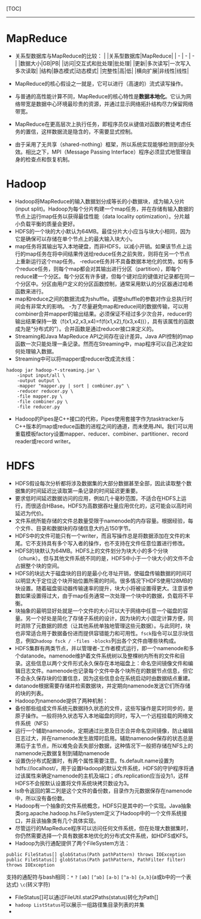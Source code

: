 [TOC]

----------
# MapReduce
- 关系型数据库与MapReduce的比较：
| |关系型数据库|MapReduce|
| - | - | - |
|数据大小|GB|PB|
|访问|交互式和批处理|批处理|
|更新|多次读写|一次写入多次读取|
|结构|静态模式|动态模式|
|完整性|高|低|
|横向扩展|非线性|线性|

- MapReduce的核心假设之一就是，它可以进行（高速的）流式读写操作。
- 与普通的高性能计算不同，MapReduce的核心特性是**数据本地化**。它认为网络带宽是数据中心环境最珍贵的资源，并通过显示网络拓扑结构尽力保留网络带宽。
- MapReduce在更高层次上执行任务，即程序员仅从键值对函数的教徒考虑任务的置信，这样数据流是隐含的，不需要显式控制。
- 由于采用了无共享（shared-nothing）框架，所以系统实现能够检测到部分失效。相比之下，MPI（Message Passing Interface）程序必须显式地管理自身的检查点和恢复机制。

# Hadoop
- Hadoop将MapReduce的输入数据划分成等长的小数据块，成为输入分片(input split)。Hadoop为每个分片构建一个map任务，并在存储有输入数据的节点上运行map任务以获得最佳性能（data locality optimization）。分片越小负载平衡的质量会更好。
- HDFS的一个块的大小默认为64MB。最佳分片大小应当与块大小相同，因为它是确保可以存储在单个节点上的最大输入块大小。
- map任务将其输出写入本地硬盘，而非HDFS，以减小开销。如果该节点上运行的map任务在将中间结果传送给reduce任务之前失败，则将在另一个节点上重新运行这个map任务。
-reduce任务并不具备数据本地化的优势。如有多个reduce任务，则每个map都会对其输出进行分区（partition），即每个reduce建一个分区。每个分区有许多键，但每个键对应的键值对记录都在同一个分区中。分区由用户定义的分区函数控制，通常采用默认的分区器通过哈希函数来进行。
- map和reduce之间的数据流成为shuffle。调整shuffle的参数对作业总执行时间会有非常大的影响。
-为了尽量避免map和reduce间的数据传输，可以用combiner合并mapper的输出结果。必须保证不经过多少次合并，reducer的输出结果保持一致（f(x1,x2,x3,x4)=f(f(x1,x2),f(x3,x4))），具有该属性的函数成为是“分布式的”）。合并函数是通过reducer接口来定义的。
- Streaming和Java MapReduce API之间存在设计差异。Java API控制的map函数一次只能处理一条记录。然而在Streaming中，map程序可以自己决定如何处理输入数据。
- Streaming中可以将mapper或reducer改成流水线：
```
hadoop jar hadoop-*-streaming.jar \
    -input input/all \
    -output output \
    -mapper "mapper.py | sort | combiner.py" \
    -reducer reducer.py \
    -file mapper.py \
    -file combiner.py \
    -file reducer.py
```
- Hadoop的Pipes是C++接口的代称，Pipes使用套接字作为tasktracker与C++版本的map或reduce函数的进程之间的通道，而未使用JNI。我们可以用重载模板factory设置mapper、reducer、combiner、partitioner、record reader或record writer。

# HDFS
- HDFS假设每次分析都将涉及数据集的大部分数据甚至全部，因此读取整个数据集的时间延迟比读取第一条记录的时间延迟更重要。
- 要求低时间延迟数据访问的应用，例如几十毫秒范围，不适合在HDFS上运行，而很适合HBase。HDFS为高数据吞吐量应用优化的，这可能会以高时间延迟为代价。
- 文件系统所能存储的文件总数量受限于namenode的内存容量。根据经验，每个文件、目录和数据块的存储信息大约占150字节。
- HDFS中的文件可能只有一个writer，而且写操作总是将数据添加在文件的末尾。它不支持具有多个写入者的操作，也不支持在文件任意位置进行修改。
- HDFS的块默认为64MB。HDFS上的文件划分为块大小的多个分块（chunk）。但与其他文件系统不同的是，HDFS中小于一个块大小的文件不会占据整个块的空间。
- HDFS的块远大于磁盘块的目的是最小化寻址开销，使磁盘传输数据的时间可以明显大于定位这个块开始位置所需的时间。很多情况下HDFS使用128MB的块设置。随着磁盘驱动器传输速率的提升，块大小将被设置得更大。注意该参数如果设置得过大，由于map任务通常一次处理一个块中的数据，负载将不平衡。
- 块抽象的最明显好处就是一个文件的大小可以大于网络中任意一个磁盘的容量。另一个好处是简化了存储子系统的设计，因为块的大小固定计算方便，同时消除了元数据的顾虑（让其他系统单独地管理这些元数据）。与此同时，块也非常适合用于数据备份进而提供容错能力和可用性。`fsck`指令可以显示块信息，例如`hadoop fsck / -files -blocks`列出各个文件由哪些块构成。
- HDFS集群有两类节点，并以管理者-工作者模式运行，即一个namenode和多个datanode。namenode维护着文件系统树以及整棵树内所有的文件和目录。这些信息以两个文件形式永久保存在本地磁盘上：命名空间镜像文件和编辑日志文件。namenode也记录每个文件中各个块所在的数据节点信息，但它不会永久保存块的位置信息，因为这些信息会在系统启动时由数据结点重建。
- datanode根据需要存储并检索数据块，并定期向namenode发送它们所存储的块的列表。
- Hadoop为namenode提供了两种机制：
 - 备份那些组成文件系统元数据持久状态的文件，这些写操作是实时同步的，是原子操作。一般将持久状态写入本地磁盘的同时，写入一个远程挂载的网络文件系统（NFS）
 - 运行一个辅助namenode，定期通过比恩及日志合并命名空间镜像，防止编辑日志过大，并在namenode发生故障时启用。辅助namenode保存的状态总是滞后于主节点，所以难免会丢失部分数据，这种情况下一般把存储在NFS上的namenode元数据复制到辅助namenode
- 设置伪分布式配置时，有两个属性需要注意。fs.default.name设置为hdfs://localhost/，用于设置Hadoop的默认文件系统，HDFS的守护程序将通过该属性来确定namenode的主机及端口；dfs.replication应当设为1，这样HDFS不会按默认设置将文件系统块拷贝数设为3。
- ls命令返回的第二列是这个文件的备份数，目录作为元数据保存在namenode中，所以没有备份数。
- Hadoop有一个抽象的文件系统概念，HDFS只是其中的一个实现。Java抽象类org.apache.hadoop.hs.FileSystem定义了Hadoop中的一个文件系统接口，并且该抽象类有几个具体实现。
- 尽管运行的MapReduce程序可以访问任何文件系统，但在处理大数据集时，你仍然需要选择一个具有数据本地优化的分布式文件系统，如HDFS或KFS。
- Hadoop为执行通配提供了两个FileSystem方法：
```
public FileStatus[] globStatus(Path pathPattern) throws IOException
public FileStatus[] globStatus(Path pathPattern, PathFilter filter) throws IOException
```
支持的通配符与bash相同：`*` `?` `[ab]` `[^ab]` `[a-b]` `[^a-b]` `{a,b}`(a或b中的一个表达式) `\c`(转义字符)
- FileStatus[]可以通过FileUtil.stat2Paths(status)转化为Path[]
- `hadoop ListStatus`可以展示一组路径集目录列表的并集
- 
